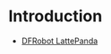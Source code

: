 # Introduction

- [DFRobot LattePanda](http://www.dfrobot.com/index.php?route=product/product&product_id=1404)
